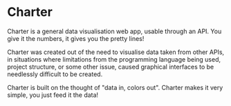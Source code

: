 # Charter

Charter is a general data visualisation web app, usable through an API. You give it the numbers, it gives you the pretty lines!

Charter was created out of the need to visualise data taken from other APIs, in situations where limitations from the programming language being used, project structure, or some other issue, caused graphical interfaces to be needlessly difficult to be created.

Charter is built on the thought of "data in, colors out". Charter makes it very simple, you just feed it the data!
